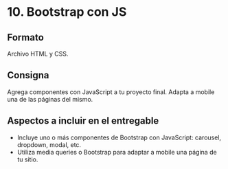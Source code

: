 # 10. Bootstrap con JS

## Formato
Archivo HTML y CSS.

## Consigna
Agrega componentes con JavaScript a tu proyecto final. Adapta a mobile una de las páginas del mismo. 

## Aspectos a incluir en el entregable
- Incluye uno o más componentes de Bootstrap con JavaScript: carousel, dropdown, modal, etc.
- Utiliza media queries o Bootstrap para adaptar a mobile una página de tu sitio.
